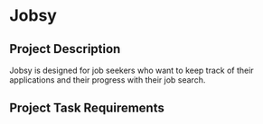 # Jobsy

## Project Description

Jobsy is designed for job seekers who  want to keep track of their applications and  their progress with their job search.

## Project Task Requirements
